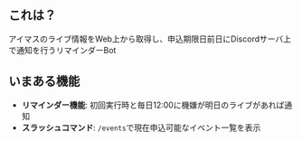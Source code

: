 ## これは？
アイマスのライブ情報をWeb上から取得し、申込期限日前日にDiscordサーバ上で通知を行うリマインダーBot

## いまある機能
- **リマインダー機能**: 初回実行時と毎日12:00に機嫌が明日のライブがあれば通知
- **スラッシュコマンド**: `/events`で現在申込可能なイベント一覧を表示